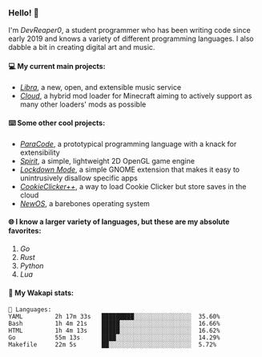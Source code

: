 ### Hello! 👋

I'm _DevReaper0_, a student programmer who has been writing code since early 2019 and knows a variety of different programming languages. I also dabble a bit in creating digital art and music.

#### 💻 My current main projects:

-   _[Libra](https://github.com/LibraMusic)_, a new, open, and extensible music service
-   _[Cloud](https://github.com/CloudLoaderMC/CloudLoader)_, a hybrid mod loader for Minecraft aiming to actively support as many other loaders' mods as possible

#### ⌨️ Some other cool projects:

-   _[ParaCode](https://github.com/ParaCodeLang/ParaCode)_, a prototypical programming language with a knack for extensibility
-   _[Spirit](https://gitlab.com/DevReaper0/SpiritEngine)_, a simple, lightweight 2D OpenGL game engine
-   _[Lockdown Mode](https://github.com/DevReaper0/GNOME-LockdownMode)_, a simple GNOME extension that makes it easy to unintrusively disallow specific apps
-   _[CookieClicker++](https://github.com/DevReaper0/CookieClickerPlusPlus)_, a way to load Cookie Clicker but store saves in the cloud
-   _[NewOS](https://github.com/DevReaper0/NewOS)_, a barebones operating system

#### 🌐 I know a larger variety of languages, but these are my absolute favorites:

1. _Go_
2. _Rust_
3. _Python_
4. _Lua_

#### 📡 My Wakapi stats:

```text
💾 Languages:
YAML         2h 17m 33s   █████████░░░░░░░░░░░░░░░░  35.60%
Bash         1h 4m 21s    █████░░░░░░░░░░░░░░░░░░░░  16.66%
HTML         1h 4m 13s    █████░░░░░░░░░░░░░░░░░░░░  16.62%
Go           55m 13s      ████░░░░░░░░░░░░░░░░░░░░░  14.29%
Makefile     22m 5s       ██░░░░░░░░░░░░░░░░░░░░░░░  5.72%
```
